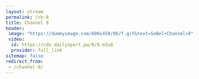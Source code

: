 ```yaml
---
layout: stream
permalink: /ch-8
title: Channel 8
header:
 image: "https://dummyimage.com/800x450/00/f.gif&text=SeBel+Channel+8"
 video:
  id: https://cdx.dailysport.pw/8/8.m3u8
  provider: full_link
sitemap: false
redirect_from:
 - /channel-8/
---
```

<style>h1#page-title{display:none;height:0;visibility:hidden;!important</style>
